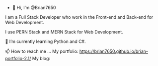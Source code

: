 - 👋 Hi, I’m @Brian7650

I am a Full Stack Developer who work in the Front-end and Back-end for Web Development.

I use PERN Stack and MERN Stack for Web Development.

🌱 I’m currently learning Python and C#.

📫 How to reach me ...
My portfolio: https://brian7650.github.io/brian-portfolio-2.1/
My blog: 

<!---
Brian7650/Brian7650 is a ✨ special ✨ repository because its `README.md` (this file) appears on your GitHub profile.
You can click the Preview link to take a look at your changes.
--->

